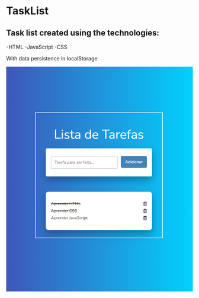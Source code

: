 # TaskList


## Task list created using the technologies:

-HTML
-JavaScript
-CSS

With data persistence in localStorage

![alt text](https://raw.githubusercontent.com/renanribs/TaskList/main/Lista.png)
